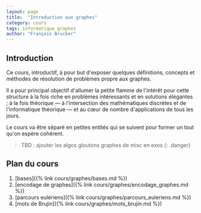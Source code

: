 ```yaml
---
layout: page
title:  "Introduction aux graphes"
category: cours
tags: informatique graphes
author: "François Brucker"
---
```


## Introduction

Ce cours, introductif, à pour but d'exposer quelques définitions, concepts et méthodes de résolution de problèmes propre aux graphes.

Il a pour principal objectif d'allumer la petite flamme de l'intérêt pour cette structure à la fois riche en problèmes intéressants et en solutions élégantes ; à la fois théorique — à l'intersection des mathématiques discrètes et de l'informatique théorique — et au cœur de nombre d'applications de tous les jours.


Le cours va être séparé en petites entités qui se suivent pour former un tout qu'on espère cohérent.

> TBD : ajouter les algos gloutons graphes de misc en exos
{: .danger}

## Plan du cours

1. [bases]({% link cours/graphes/bases.md %})
2. [encodage de graphes]({% link cours/graphes/encodage_graphes.md %})
3. [parcours eulériens]({% link cours/graphes/parcours_euleriens.md %})
4. [mots de Brujin]({% link cours/graphes/mots_brujin.md %})
